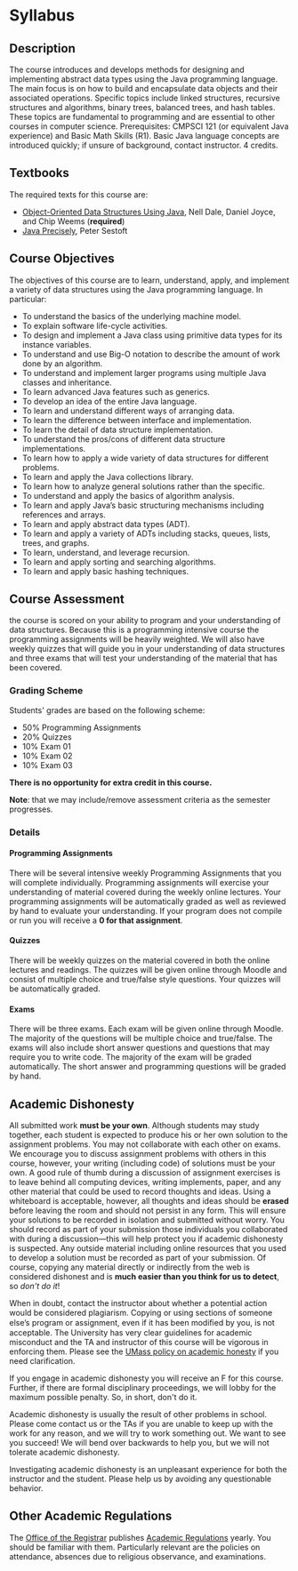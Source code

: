 # Syllabus

## Description

The course introduces and develops methods for designing and
implementing abstract data types using the Java programming
language. The main focus is on how to build and encapsulate data
objects and their associated operations. Specific topics include
linked structures, recursive structures and algorithms, binary trees,
balanced trees, and hash tables. These topics are fundamental to
programming and are essential to other courses in computer
science. Prerequisites: CMPSCI 121 (or equivalent Java experience) and
Basic Math Skills (R1). Basic Java language concepts are introduced
quickly; if unsure of background, contact instructor. 4 credits.

## Textbooks

The required texts for this course are:

* [Object-Oriented Data Structures Using Java], Nell Dale, Daniel Joyce,
  and Chip Weems (**required**)
* [Java Precisely], Peter Sestoft

[Object-Oriented Data Structures Using Java]: http://www.amazon.com/Object-Oriented-Data-Structures-Using-Java/dp/1449613543/ref=pd_sim_b_2
[Java Precisely]: http://www.amazon.com/Java-Precisely-Peter-Sestoft/dp/0262693259

## Course Objectives

The objectives of this course are to learn, understand, apply, and
implement a variety of data structures using the Java programming
language. In particular:

* To understand the basics of the underlying machine model.
* To explain software life-cycle activities.
* To design and implement a Java class using primitive data types for its instance variables.
* To understand and use Big-O notation to describe the amount of work done by an algorithm.
* To understand and implement larger programs using multiple Java classes and inheritance.
* To learn advanced Java features such as generics.
* To develop an idea of the entire Java language.
* To learn and understand different ways of arranging data.
* To learn the difference between interface and implementation.
* To learn the detail of data structure implementation.
* To understand the pros/cons of different data structure implementations.
* To learn how to apply a wide variety of data structures for different problems.
* To learn and apply the Java collections library.
* To learn how to analyze general solutions rather than the specific.
* To understand and apply the basics of algorithm analysis.
* To learn and apply Java’s basic structuring mechanisms including references and arrays.
* To learn and apply abstract data types (ADT).
* To learn and apply a variety of ADTs including stacks, queues, lists, trees, and graphs.
* To learn, understand, and leverage recursion.
* To learn and apply sorting and searching algorithms.
* To learn and apply basic hashing techniques.

## Course Assessment

the course is scored on your ability to program and your understanding
of data structures. Because this is a programming intensive course the
programming assignments will be heavily weighted. We will also have
weekly quizzes that will guide you in your understanding of
data structures and three exams that will test your understanding of
the material that has been covered.

### Grading Scheme

Students' grades are based on the following scheme:

* 50% Programming Assignments
* 20% Quizzes
* 10% Exam 01
* 10% Exam 02
* 10% Exam 03

**There is no opportunity for extra credit in this course.**

**Note**: that we may include/remove assessment criteria as the
semester progresses.

### Details

#### Programming Assignments

There will be several intensive weekly Programming Assignments that
you will complete individually. Programming assignments will exercise
your understanding of material covered during the weekly online
lectures. Your programming assignments will be automatically graded as
well as reviewed by hand to evaluate your understanding. If your
program does not compile or run you will receive a **0 for that
assignment**.

#### Quizzes

There will be weekly quizzes on the material covered in both the
online lectures and readings. The quizzes will be given online through
Moodle and consist of multiple choice and true/false style
questions. Your quizzes will be automatically graded.

#### Exams

There will be three exams. Each exam will be given online through
Moodle. The majority of the questions will be multiple choice and
true/false. The exams will also include short answer questions and
questions that may require you to write code. The majority of the exam
will be graded automatically. The short answer and programming
questions will be graded by hand.

## Academic Dishonesty

All submitted work **must be your own**. Although students may study
together, each student is expected to produce his or her own solution
to the assignment problems. You may not collaborate with each other on
exams. We encourage you to discuss assignment problems with others in
this course, however, your writing (including code) of solutions must
be your own. A good rule of thumb during a discussion of assignment
exercises is to leave behind all computing devices, writing
implements, paper, and any other material that could be used to record
thoughts and ideas. Using a whiteboard is acceptable, however, all
thoughts and ideas should be **erased** before leaving the room and should
not persist in any form. This will ensure your solutions to be
recorded in isolation and submitted without worry. You should record
as part of your submission those individuals you collaborated with
during a discussion—this will help protect you if academic dishonesty
is suspected. Any outside material including online resources that you
used to develop a solution must be recorded as part of your
submission. Of course, copying any material directly or indirectly
from the web is considered dishonest and is **much easier than you think
for us to detect**, so *don't do it*!

When in doubt, contact the instructor about whether a potential action
would be considered plagiarism. Copying or using sections of someone
else’s program or assignment, even if it has been modiﬁed by you, is
not acceptable. The University has very clear guidelines for academic
misconduct and the TA and instructor of this course will be vigorous
in enforcing them. Please see the
[UMass policy on academic honesty][conduct] if you need clarification.

If you engage in academic dishonesty you will receive an F for this
course. Further, if there are formal disciplinary proceedings, we will
lobby for the maximum possible penalty. So, in short, don't do it.

Academic dishonesty is usually the result of other problems in
school. Please come contact us or the TAs if you are unable to keep up
with the work for any reason, and we will try to work something
out. We want to see you succeed! We will bend over backwards to help
you, but we will not tolerate academic dishonesty.

Investigating academic dishonesty is an unpleasant experience for both
the instructor and the student. Please help us by avoiding any
questionable behavior.

## Other Academic Regulations

The [Office of the Registrar] publishes [Academic Regulations] yearly. You
should be familiar with them. Particularly relevant are the policies
on attendance, absences due to religious observance, and examinations.

[textbook]: http://www.amazon.com/Programming-Scala-Comprehensive-Step-Step/dp/0981531644
[moodle]: http://moodle.umass.edu
[conduct]: http://www.umass.edu/dean_students/uploads/listWidget/25145/Code%20of%20Student%20Conduct%202013-2014.pdf
[Office of the Registrar]: http://www.umass.edu/registrar
[Academic Regulations]: http://www.umass.edu/registrar/sites/default/files/academicregs.pdf

